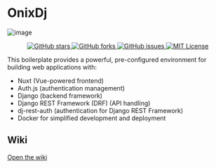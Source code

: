 # OnixDj
![image](https://github.com/user-attachments/assets/3487e33f-525a-4c86-a8e3-b6e53515f9f7)
<div align="center">
  <a href="https://github.com/ExoOnix/OnixDj">
    <img src="https://img.shields.io/github/stars/ExoOnix/OnixDj?style=for-the-badge" alt="GitHub stars" />
  </a>
  <a href="https://github.com/ExoOnix/OnixDj/fork">
    <img src="https://img.shields.io/github/forks/ExoOnix/OnixDj?style=for-the-badge" alt="GitHub forks" />
  </a>
  <a href="https://github.com/ExoOnix/OnixDj/issues">
    <img src="https://img.shields.io/github/issues/ExoOnix/OnixDj?style=for-the-badge" alt="GitHub issues" />
  </a>
<a href="https://opensource.org/license/mit">
  <img src="https://img.shields.io/badge/license-MIT-lightgrey.svg?style=for-the-badge" alt="MIT License" />
</a>
</div>

This boilerplate provides a powerful, pre-configured environment for building web applications with:
- Nuxt (Vue-powered frontend)
- Auth.js (authentication management)
- Django (backend framework)
- Django REST Framework (DRF) (API handling)
- dj-rest-auth (authentication for Django REST Framework)
- Docker for simplified development and deployment

## Wiki

[Open the wiki](https://github.com/ExoOnix/OnixDj/wiki)